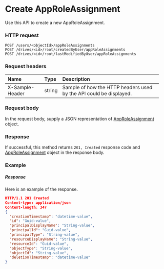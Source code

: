 # Create AppRoleAssignment

Use this API to create a new AppRoleAssignment.
### HTTP request
```http
POST /users/<objectId>/appRoleAssignments
POST /drives/<id>/root/createdByUser/appRoleAssignments
POST /drives/<id>/root/lastModifiedByUser/appRoleAssignments

```
### Request headers
| Name       | Type | Description|
|:---------------|:--------|:----------|
| X-Sample-Header  | string  | Sample of how the HTTP headers used by the API could be displayed.|

### Request body
In the request body, supply a JSON representation of [AppRoleAssignment](../resources/approleassignment.md) object.


### Response
If successful, this method returns `201, Created` response code and [AppRoleAssignment](../resources/approleassignment.md) object in the response body.

### Example
##### Response
Here is an example of the response.
```json
HTTP/1.1 201 Created
Content-type: application/json
Content-length: 347
{
  "creationTimestamp": "datetime-value",
  "id": "Guid-value",
  "principalDisplayName": "String-value",
  "principalId": "Guid-value",
  "principalType": "String-value",
  "resourceDisplayName": "String-value",
  "resourceId": "Guid-value",
  "objectType": "String-value",
  "objectId": "String-value",
  "deletionTimestamp": "datetime-value"
}
```
